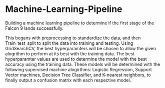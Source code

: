 # Machine-Learning-Pipeline
Building a machine learning pipeline to determine if the first stage of the Falcon 9 lands successfully. 

This begans with preprocessing to standardize the data, and then Train_test_split to split the data into training and testing. Using GridSearchCV, the best hyperparamters will be chosen to allow the given alogrithm to perform at its best with the training data. The best hyperparamter values are used to determine the model with the best accuracy using the training data. These models will be determined with the following supervised machine alogirthms: Logistic Regression, Support Vector machines, Decision Tree Classifier, and K-nearest neighbors, to finally output a confusion matrix with each respective model. 

